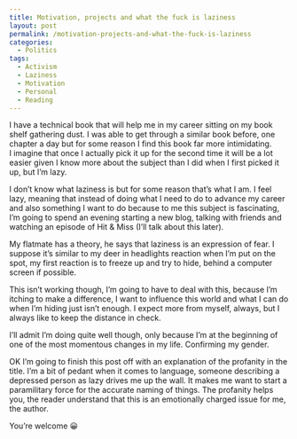 ```yaml
---
title: Motivation, projects and what the fuck is laziness
layout: post
permalink: /motivation-projects-and-what-the-fuck-is-laziness
categories:
  - Politics
tags:
  - Activism
  - Laziness
  - Motivation
  - Personal
  - Reading
---
```

I have a technical book that will help me in my career sitting on my book shelf gathering dust. I was able to get through a similar book before, one chapter a day but for some reason I find this book far more intimidating.  
I imagine that once I actually pick it up for the second time it will be a lot easier given I know more about the subject than I did when I first picked it up, but I’m lazy.

I don’t know what laziness is but for some reason that’s what I am. I feel lazy, meaning that instead of doing what I need to do to advance my career and also something I want to do because to me this subject is fascinating, I’m going to spend an evening starting a new blog, talking with friends and watching an episode of Hit & Miss (I’ll talk about this later).

My flatmate has a theory, he says that laziness is an expression of fear. I suppose it’s similar to my deer in headlights reaction when I’m put on the spot, my first reaction is to freeze up and try to hide, behind a computer screen if possible.

This isn’t working though, I’m going to have to deal with this, because I’m itching to make a difference, I want to influence this world and what I can do when I’m hiding just isn’t enough. I expect more from myself, always, but I always like to keep the distance in check.

I’ll admit I’m doing quite well though, only because I’m at the beginning of one of the most momentous changes in my life. Confirming my gender.

OK I’m going to finish this post off with an explanation of the profanity in the title. I’m a bit of pedant when it comes to language, someone describing a depressed person as lazy drives me up the wall. It makes me want to start a paramilitary force for the accurate naming of things. The profanity helps you, the reader understand that this is an emotionally charged issue for me, the author.

You’re welcome 😀